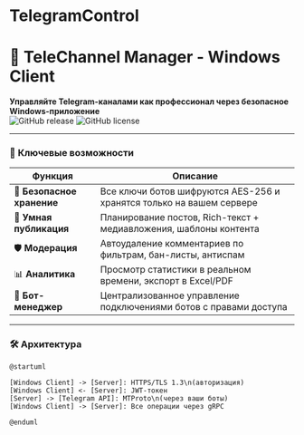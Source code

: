 # TelegramControl
# 🚀 TeleChannel Manager - Windows Client 

**Управляйте Telegram-каналами как профессионал через безопасное Windows-приложение**  
![GitHub release](https://img.shields.io/badge/Platform-Windows-0078D6?logo=windows) 
![GitHub license](https://img.shields.io/badge/License-GPL--3.0-blue)

---

### 🌟 **Ключевые возможности**

| **Функция**               | **Описание**                                                                 |
|---------------------------|-----------------------------------------------------------------------------|
| 🔐 **Безопасное хранение** | Все ключи ботов шифруются AES-256 и хранятся только на вашем сервере        |
| 📢 **Умная публикация**    | Планирование постов, Rich-текст + медиавложения, шаблоны контента           |
| 🛡️ **Модерация**          | Автоудаление комментариев по фильтрам, бан-листы, антиспам                  |
| 📊 **Аналитика**           | Просмотр статистики в реальном времени, экспорт в Excel/PDF                 |
| 🤖 **Бот-менеджер**        | Централизованное управление подключениями ботов с правами доступа           |

---

### 🛠 **Архитектура**

```plantuml
@startuml

[Windows Client] -> [Server]: HTTPS/TLS 1.3\n(авторизация)
[Windows Client] <- [Server]: JWT-токен
[Server] -> [Telegram API]: MTProto\n(через ваши боты)
[Windows Client] -> [Server]: Все операции через gRPC

@enduml
